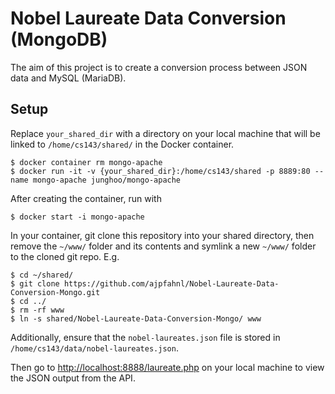 # Nobel Laureate Data Conversion (MongoDB)

The aim of this project is to create a conversion process between JSON data and MySQL (MariaDB).

## Setup
Replace `your_shared_dir` with a directory on your local machine that will be linked to `/home/cs143/shared/` in the Docker container.
```console
$ docker container rm mongo-apache
$ docker run -it -v {your_shared_dir}:/home/cs143/shared -p 8889:80 --name mongo-apache junghoo/mongo-apache
```
After creating the container, run with
```console
$ docker start -i mongo-apache
```
In your container, git clone this repository into your shared directory, then remove the `~/www/` folder and its contents and symlink a new `~/www/` folder to the cloned git repo. E.g.
```console
$ cd ~/shared/
$ git clone https://github.com/ajpfahnl/Nobel-Laureate-Data-Conversion-Mongo.git
$ cd ../
$ rm -rf www
$ ln -s shared/Nobel-Laureate-Data-Conversion-Mongo/ www
```

Additionally, ensure that the `nobel-laureates.json` file is stored in `/home/cs143/data/nobel-laureates.json`.

Then go to [http://localhost:8888/laureate.php](http://localhost:8888/laureate.php) on your local machine to view the JSON output from the API.

